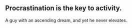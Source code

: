 ## Procrastination is the key to activity.
A guy with an ascending dream, and yet he never elevates.

